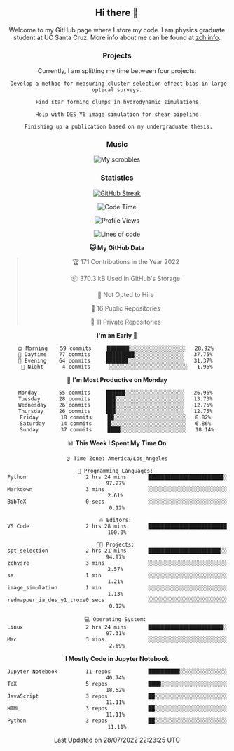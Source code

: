 <div align="center">
<h2> Hi there 👋 </h2>


Welcome to my GitHub page where I store my code. I am physics graduate student at UC Santa Cruz. More info about me can be found at [zch.info](www.zch.info).

### Projects

Currently, I am splitting my time between four projects:
```
 Develop a method for measuring cluster selection effect bias in large optical surveys.
 
 Find star forming clumps in hydrodynamic simulations.
 
 Help with DES Y6 image simulation for shear pipeline.
 
 Finishing up a publication based on my undergraduate thesis.
```

### Music
![My scrobbles](https://lastfm-recently-played.vercel.app/api?user=zchvsre)


### Statistics

[![GitHub Streak](https://github-readme-streak-stats.herokuapp.com/?user=zhouconghao&theme=highcontrast)](https://git.io/streak-stats)

<!--START_SECTION:waka-->
![Code Time](http://img.shields.io/badge/Code%20Time-124%20hrs%2026%20mins-blue)

![Profile Views](http://img.shields.io/badge/Profile%20Views-79-blue)

![Lines of code](https://img.shields.io/badge/From%20Hello%20World%20I%27ve%20Written-884%20Thousand%20lines%20of%20code-blue)

**🐱 My GitHub Data** 

> 🏆 171 Contributions in the Year 2022
 > 
> 📦 370.3 kB Used in GitHub's Storage 
 > 
> 🚫 Not Opted to Hire
 > 
> 📜 16 Public Repositories 
 > 
> 🔑 11 Private Repositories  
 > 
**I'm an Early 🐤** 

```text
🌞 Morning    59 commits     ███████░░░░░░░░░░░░░░░░░░   28.92% 
🌆 Daytime    77 commits     █████████░░░░░░░░░░░░░░░░   37.75% 
🌃 Evening    64 commits     ███████░░░░░░░░░░░░░░░░░░   31.37% 
🌙 Night      4 commits      ░░░░░░░░░░░░░░░░░░░░░░░░░   1.96%

```
📅 **I'm Most Productive on Monday** 

```text
Monday       55 commits     ██████░░░░░░░░░░░░░░░░░░░   26.96% 
Tuesday      28 commits     ███░░░░░░░░░░░░░░░░░░░░░░   13.73% 
Wednesday    26 commits     ███░░░░░░░░░░░░░░░░░░░░░░   12.75% 
Thursday     26 commits     ███░░░░░░░░░░░░░░░░░░░░░░   12.75% 
Friday       18 commits     ██░░░░░░░░░░░░░░░░░░░░░░░   8.82% 
Saturday     14 commits     █░░░░░░░░░░░░░░░░░░░░░░░░   6.86% 
Sunday       37 commits     ████░░░░░░░░░░░░░░░░░░░░░   18.14%

```


📊 **This Week I Spent My Time On** 

```text
⌚︎ Time Zone: America/Los_Angeles

💬 Programming Languages: 
Python                   2 hrs 24 mins       ████████████████████████░   97.27% 
Markdown                 3 mins              ░░░░░░░░░░░░░░░░░░░░░░░░░   2.61% 
BibTeX                   0 secs              ░░░░░░░░░░░░░░░░░░░░░░░░░   0.12%

🔥 Editors: 
VS Code                  2 hrs 28 mins       █████████████████████████   100.0%

🐱‍💻 Projects: 
spt_selection            2 hrs 21 mins       ███████████████████████░░   94.97% 
zchvsre                  3 mins              ░░░░░░░░░░░░░░░░░░░░░░░░░   2.57% 
sa                       1 min               ░░░░░░░░░░░░░░░░░░░░░░░░░   1.21% 
image_simulation         1 min               ░░░░░░░░░░░░░░░░░░░░░░░░░   1.13% 
redmapper_ia_des_y1_troxe0 secs              ░░░░░░░░░░░░░░░░░░░░░░░░░   0.12%

💻 Operating System: 
Linux                    2 hrs 24 mins       ████████████████████████░   97.31% 
Mac                      3 mins              ░░░░░░░░░░░░░░░░░░░░░░░░░   2.69%

```

**I Mostly Code in Jupyter Notebook** 

```text
Jupyter Notebook         11 repos            ██████████░░░░░░░░░░░░░░░   40.74% 
TeX                      5 repos             ████░░░░░░░░░░░░░░░░░░░░░   18.52% 
JavaScript               3 repos             ██░░░░░░░░░░░░░░░░░░░░░░░   11.11% 
HTML                     3 repos             ██░░░░░░░░░░░░░░░░░░░░░░░   11.11% 
Python                   3 repos             ██░░░░░░░░░░░░░░░░░░░░░░░   11.11%

```



 Last Updated on 28/07/2022 22:23:25 UTC
<!--END_SECTION:waka-->

<!-- ![](https://raw.githubusercontent.com/zhouconghao/github-stats/master/generated/overview.svg#gh-dark-mode-only)
![](https://raw.githubusercontent.com/zhouconghao/github-stats/master/generated/overview.svg#gh-light-mode-only)

![](https://raw.githubusercontent.com/zhouconghao/github-stats/master/generated/languages.svg#gh-dark-mode-only)
![](https://raw.githubusercontent.com/zhouconghao/github-stats/master/generated/languages.svg#gh-light-mode-only) -->

</div>


<!--
**zchvsre/zchvsre** is a ✨ _special_ ✨ repository because its `README.md` (this file) appears on your GitHub profile.

Here are some ideas to get you started:

- 🔭 I’m currently working on ...
- 🌱 I’m currently learning ...
- 👯 I’m looking to collaborate on ...
- 🤔 I’m looking for help with ...
- 💬 Ask me about ...
- 📫 How to reach me: ...
- 😄 Pronouns: ...
- ⚡ Fun fact: ...
-->
 
 </p>
